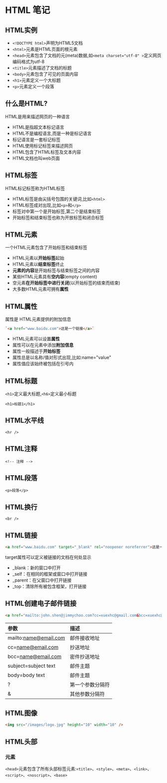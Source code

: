 # HTML 笔记

## HTML实例

- `<!DOCTYPE html>`声明为HTML5文档
- `<html>`元素是HTML页面的根元素
- `<head>`元素包含了文档的元(meta)数据,如`<meta charset="utf-8" >`定义网页编码格式为utf-8
- `<title>`元素描述了文档的标题
- `<body>`元素包含了可见的页面内容
- `<h1>`元素定义一个大标题
- `<p>`元素定义一个段落

## 什么是HTML?

HTML是用来描述网页的一种语言

- HTML是指超文本标记语言
- HTML不是编程语言,而是一种是标记语言
- 标记语言是一套标记标签
- HTML使用标记标签来描述网页
- HTML包含了HTML标签及文本内容
- HTML文档也叫web页面

## HTML标签

HTML标记标签称为HTML标签

- HTML标签是由尖括号包围的关键词,比如`<html>`
- HTML标签成对出现,比如`<p>`和`</p>`
- 标签对中第一个是开始标签,第二个是结束标签
- 开始标签和结束标签也称为开放标签和闭合标签

## HTML元素

一个HTML元素包含了开始标签和结束标签

- HTML元素以**开始标签**起始
- HTML元素以**结束标签**终止
- **元素的内容**是开始标签与结束标签之间的内容
- 某些HTML元素具有**空内容**(empty content)
- 空元素**在开始标签中进行关闭**(以开始标签的结束而结束)
- 大多数HTML元素可拥有**属性**

## HTML属性

属性是 HTML元素提供的附加信息

```HTML
`<a href="www.baidu.com">这是一个链接</a>`
```

- HTML元素可以设置**属性**
- 属性可以在元素中添加**附加信息**
- 属性一般描述于**开始标签**
- 属性总是以名称/值对形式出现,比如:name="value"
- 属性值应该始终被包括在引号内

## HTML标题

`<h1>`定义最大标题,`<h6>`定义最小标题

`<h1>标题1</h1>`

## HTML水平线

`<hr />`

## HTML注释

`<!-- 注释 -->`

## HTML段落

`<p>段落</p>`

## HTML换行

`<br />`

## HTML链接

```HTML
<a href="www.baidu.com" target="_blank" rel="noopener noreferrer">这是一个链接</a>`<br />
```

target属性可以定义被链接的文档在何处显示

- _blank：新的窗口中打开
- _self：在相同的框架或窗口中打开链接
- _parent：在父窗口中打开链接
- _top：清除所有被包含框架，打开链接

## HTML创建电子邮件链接

```HTML
<a href="mailto:john.shen@jimmychoo.com?cc=xuexhc@gmail.com&bcc=xuexhc@outlook.com&Subject=Hello%20again&body=Thank%20You!" target="_top">发送邮件</a>
```

|参数                  |描述            |
|:-                   |:-              |
| mailto:name@email.com|邮件接收地址    |
| cc=name@email.com    |抄送地址        |
| bcc=name@email.com   |密件抄送地址    |
| subject=subject text |邮件主题        |
| body=body text       |邮件主题        |
| ?                    |第一个参数分隔符 |
| &                    |其他参数分隔符   |




## HTML图像

```HTML
<img src="/images/logo.jpg" height="10" width="10" />
```

## HTML头部

### <head>元素

`<head>`元素包含了所有头部标签元素:`<title>`、`<style>`、`<meta>`、`<link>`、`<script>`、`<noscript>`、`<base>`

### <title>元素
  
`<title>`标签定义了不同文档的标题




## 小语法

- `%20`显示空格
- ``











